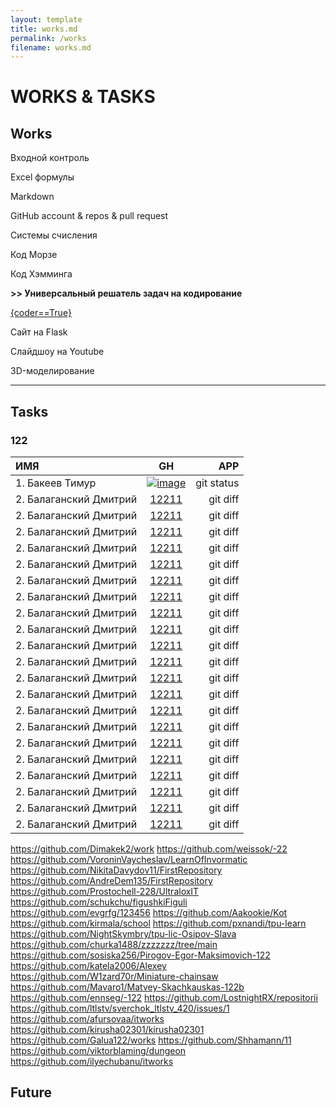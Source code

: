 ```yaml
---
layout: template
title: works.md
permalink: /works
filename: works.md
---
```


<link rel="stylesheet" href="./faq/style.css">

# WORKS & TASKS



## Works

Входной контроль

Excel формулы

Markdown

GitHub account & repos & pull request

Системы счисления

Код Морзе

Код Хэмминга

**>> Универсальный решатель задач на кодирование** 

<a class="iksweb" href="https://hackertyper.net/#" target="_blank"  title="{coder==True}">{coder==True}</a>

Сайт на Flask

Слайдшоу на Youtube

3D-моделирование

---------------------------
## Tasks

### 122

| ИМЯ | GH | APP |
| :---         |     :---:      |          ---: |
| 1. Бакеев Тимур  | [![image](https://user-images.githubusercontent.com/114549805/203785260-a1b3f15d-92cf-4ec7-abaf-7b714e20cb82.png)][12211]     | git status    |
| 2. Балаганский Дмитрий | [12211]       | git diff      |
| 2. Балаганский Дмитрий | [12211]      | git diff      |
| 2. Балаганский Дмитрий | [12211]       | git diff      |
| 2. Балаганский Дмитрий | [12211]       | git diff      |
| 2. Балаганский Дмитрий | [12211]       | git diff      |
| 2. Балаганский Дмитрий | [12211]       | git diff      |
| 2. Балаганский Дмитрий | [12211]       | git diff      |
| 2. Балаганский Дмитрий | [12211]       | git diff      |
| 2. Балаганский Дмитрий | [12211]       | git diff      |
| 2. Балаганский Дмитрий | [12211]       | git diff      |
| 2. Балаганский Дмитрий | [12211]       | git diff      |
| 2. Балаганский Дмитрий | [12211]       | git diff      |
| 2. Балаганский Дмитрий | [12211]       | git diff      |
| 2. Балаганский Дмитрий | [12211]       | git diff      |
| 2. Балаганский Дмитрий | [12211]       | git diff      |
| 2. Балаганский Дмитрий | [12211]       | git diff      |
| 2. Балаганский Дмитрий | [12211]       | git diff      |
| 2. Балаганский Дмитрий | [12211]       | git diff      |
| 2. Балаганский Дмитрий | [12211]       | git diff      |
| 2. Балаганский Дмитрий | [12211]       | git diff      |
| 2. Балаганский Дмитрий | [12211]       | git diff      |

 [PlGa]: <>
 
[12211]: <https://github.com/grad154/timurbakeev154>
<https://github.com/Dimakek2/work>
<https://github.com/weissok/-22>
<https://github.com/VoroninVaycheslav/LearnOfInvormatic>
<https://github.com/NikitaDavydov11/FirstRepository>
<https://github.com/AndreDem135/FirstRepository>
<https://github.com/Prostochell-228/UltraloxIT>
<https://github.com/schukchu/figushkiFiguli>
<https://github.com/evgrfg/123456>
<https://github.com/Aakookie/Kot>
<https://github.com/kirmala/school>
<https://github.com/pxnandi/tpu-learn>
<https://github.com/NightSkymbry/tpu-lic-Osipov-Slava>
<https://github.com/churka1488/zzzzzzz/tree/main>
<https://github.com/sosiska256/Pirogov-Egor-Maksimovich-122>
<https://github.com/katela2006/Alexey>
<https://github.com/W1zard70r/Miniature-chainsaw>
<https://github.com/Mavaro1/Matvey-Skachkauskas-122b>
<https://github.com/ennseg/-122>
<https://github.com/LostnightRX/repositorii>
<https://github.com/ltlstv/sverchok_ltlstv_420/issues/1>
<https://github.com/afursovaa/itworks>
<https://github.com/kirusha02301/kirusha02301>
<https://github.com/Galua122/works>
<https://github.com/Shhamann/11>
<https://github.com/viktorblaming/dungeon>
<https://github.com/ilyechubanu/itworks>

## Future

